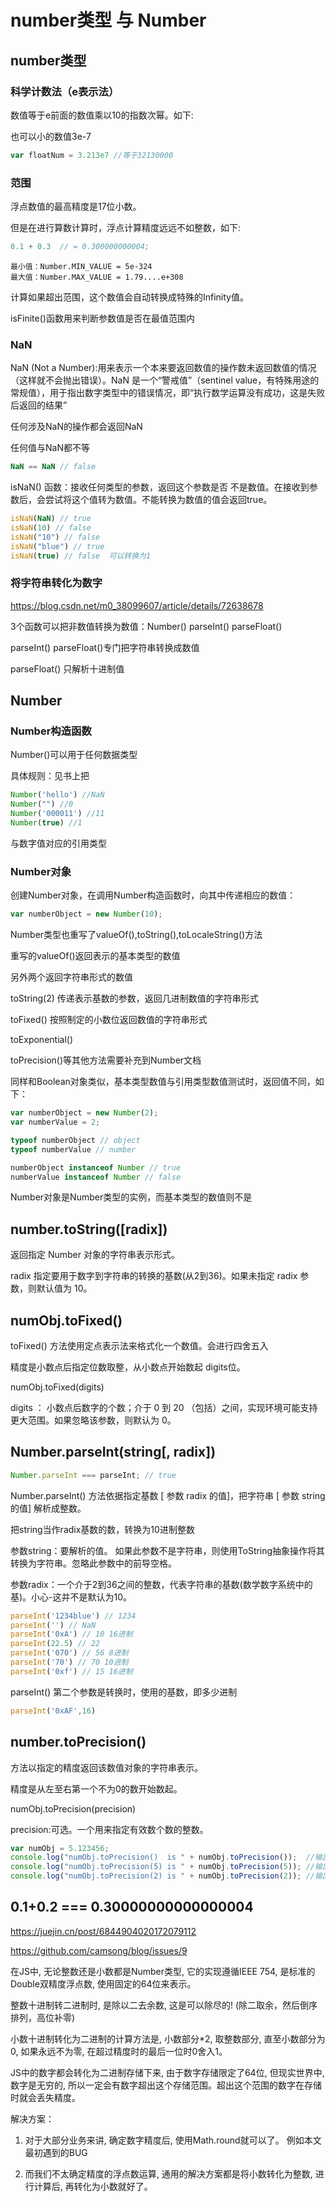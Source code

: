 # number类型 与 Number

## number类型

### 科学计数法（e表示法）

数值等于e前面的数值乘以10的指数次幂。如下:

也可以小的数值3e-7

```js
var floatNum = 3.213e7 //等于32130000
```

### 范围

浮点数值的最高精度是17位小数。

但是在进行算数计算时，浮点计算精度远远不如整数，如下:

```js
0.1 + 0.3  // = 0.300000000004;
```

```
最小值：Number.MIN_VALUE = 5e-324
最大值：Number.MAX_VALUE = 1.79....e+308
```

计算如果超出范围，这个数值会自动转换成特殊的Infinity值。

isFinite()函数用来判断参数值是否在最值范围内

### NaN

NaN (Not a Number):用来表示一个本来要返回数值的操作数未返回数值的情况（这样就不会抛出错误）。NaN 是一个“警戒值”（sentinel value，有特殊用途的常规值），用于指出数字类型中的错误情况，即“执行数学运算没有成功，这是失败后返回的结果”

任何涉及NaN的操作都会返回NaN

任何值与NaN都不等

```js
NaN == NaN // false
```

isNaN() 函数：接收任何类型的参数，返回这个参数是否 不是数值。在接收到参数后，会尝试将这个值转为数值。不能转换为数值的值会返回true。

```js
isNaN(NaN) // true
isNaN(10) // false
isNaN("10") // false
isNaN("blue") // true
isNaN(true) // false  可以转换为1
```

### 将字符串转化为数字

<https://blog.csdn.net/m0_38099607/article/details/72638678>

3个函数可以把非数值转换为数值：Number() parseInt() parseFloat()

parseInt() parseFloat()专门把字符串转换成数值

parseFloat() 只解析十进制值

## Number

### Number构造函数

Number()可以用于任何数据类型

具体规则：见书上把

```js
Number('hello') //NaN
Number("") //0
Number('000011') //11
Number(true) //1

```

与数字值对应的引用类型

### Number对象

创建Number对象，在调用Number构造函数时，向其中传递相应的数值：

```js
var numberObject = new Number(10);
```

Number类型也重写了valueOf(),toString(),toLocaleString()方法

重写的valueOf()返回表示的基本类型的数值

另外两个返回字符串形式的数值

toString(2) 传递表示基数的参数，返回几进制数值的字符串形式

toFixed() 按照制定的小数位返回数值的字符串形式

toExponential()

toPrecision()等其他方法需要补充到Number文档

同样和Boolean对象类似，基本类型数值与引用类型数值测试时，返回值不同，如下：

```js
var numberObject = new Number(2);
var numberValue = 2;

typeof numberObject // object
typeof numberValue // number

numberObject instanceof Number // true
numberValue instanceof Number // false
```

Number对象是Number类型的实例，而基本类型的数值则不是

## number.toString([radix])

返回指定 Number 对象的字符串表示形式。

radix 指定要用于数字到字符串的转换的基数(从2到36)。如果未指定 radix 参数，则默认值为 10。

## numObj.toFixed()

toFixed() 方法使用定点表示法来格式化一个数值。会进行四舍五入

精度是小数点后指定位数取整，从小数点开始数起 digits位。

numObj.toFixed(digits)

digits ： 小数点后数字的个数；介于 0 到 20 （包括）之间，实现环境可能支持更大范围。如果忽略该参数，则默认为 0。

## Number.parseInt(string[, radix])

```js
Number.parseInt === parseInt; // true
```

Number.parseInt() 方法依据指定基数 [ 参数 radix 的值]，把字符串 [ 参数 string 的值] 解析成整数。

把string当作radix基数的数，转换为10进制整数

参数string：要解析的值。 如果此参数不是字符串，则使用ToString抽象操作将其转换为字符串。忽略此参数中的前导空格。

参数radix：一个介于2到36之间的整数，代表字符串的基数(数学数字系统中的基)。小心-这并不是默认为10。

```js
parseInt('1234blue') // 1234
parseInt('') // NaN
parseInt('0xA') // 10 16进制
parseInt(22.5) // 22
parseInt('070') // 56 8进制
parseInt('70') // 70 10进制
parseInt('0xf') // 15 16进制
```

parseInt() 第二个参数是转换时，使用的基数，即多少进制

```js
parseInt('0xAF',16)
```

## number.toPrecision()

方法以指定的精度返回该数值对象的字符串表示。

精度是从左至右第一个不为0的数开始数起。

numObj.toPrecision(precision)

precision:可选。一个用来指定有效数个数的整数。

```js
var numObj = 5.123456;
console.log("numObj.toPrecision()  is " + numObj.toPrecision());  //输出 5.123456
console.log("numObj.toPrecision(5) is " + numObj.toPrecision(5)); //输出 5.1235
console.log("numObj.toPrecision(2) is " + numObj.toPrecision(2)); //输出 5.1
```

## 0.1+0.2 === 0.30000000000000004

<https://juejin.cn/post/6844904020172079112>

<https://github.com/camsong/blog/issues/9>

在JS中, 无论整数还是小数都是Number类型, 它的实现遵循IEEE 754, 是标准的Double双精度浮点数, 使用固定的64位来表示。

整数十进制转二进制时, 是除以二去余数, 这是可以除尽的! (除二取余，然后倒序排列，高位补零)

小数十进制转化为二进制的计算方法是, 小数部分*2, 取整数部分, 直至小数部分为0, 如果永远不为零, 在超过精度时的最后一位时0舍入1。

JS中的数字都会转化为二进制存储下来, 由于数字存储限定了64位, 但现实世界中, 数字是无穷的, 所以一定会有数字超出这个存储范围。超出这个范围的数字在存储时就会丢失精度。

解决方案：

1. 对于大部分业务来讲, 确定数字精度后, 使用Math.round就可以了。 例如本文最初遇到的BUG

2. 而我们不太确定精度的浮点数运算, 通用的解决方案都是将小数转化为整数, 进行计算后, 再转化为小数就好了。
